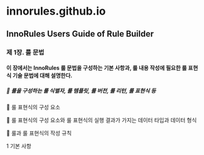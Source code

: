 # innorules.github.io
## InnoRules Users Guide of Rule Builder

### 제 1장. 룰 문법

#### 이 장에서는 InnoRules 룰 문법을 구성하는 기본 사항과, 룰 내용 작성에 필요한 룰 표현식 기술 문법에 대해 설명한다.

##### 	룰을 구성하는 룰 식별자, 룰 템플릿, 룰 버전, 룰 리턴, 룰 표현식 등

	룰 표현식의 구성 요소

	룰 표현식의 구성 요소와 룰 표현식의 실행 결과가 가지는 데이터 타입과 데이터 형식

	룰과 룰 표현식의 작성 규칙

1 	기본 사항
